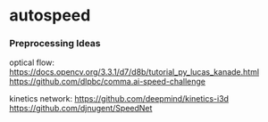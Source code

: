 # autospeed


### Preprocessing Ideas
optical flow:
  https://docs.opencv.org/3.3.1/d7/d8b/tutorial_py_lucas_kanade.html
  https://github.com/dlpbc/comma.ai-speed-challenge

kinetics network:
  https://github.com/deepmind/kinetics-i3d
  https://github.com/djnugent/SpeedNet
